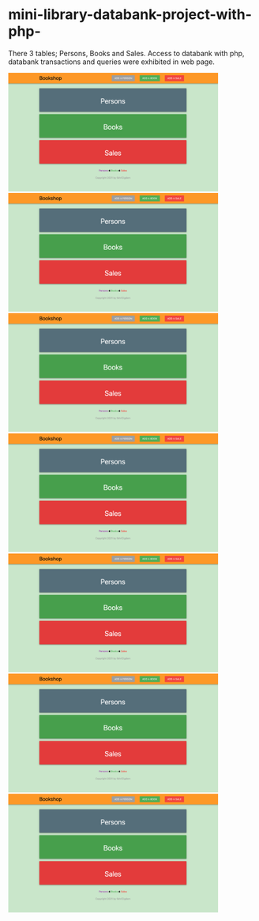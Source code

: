 # mini-library-databank-project-with-php-
There 3 tables; Persons, Books and Sales. Access to databank with php, databank transactions and queries were exhibited in web page. 

<img src="app-photos/Home Page.png" height="240" title="Home Page">
<img src="app-photos/Home Page.png" height="240" title="Home Page">
<img src="app-photos/Home Page.png" height="240" title="Home Page">
<img src="app-photos/Home Page.png" height="240" title="Home Page">
<img src="app-photos/Home Page.png" height="240" title="Home Page">
<img src="app-photos/Home Page.png" height="240" title="Home Page">
<img src="app-photos/Home Page.png" height="240" title="Home Page">
